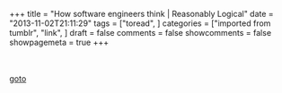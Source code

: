 +++
title = "How software engineers think | Reasonably Logical"
date = "2013-11-02T21:11:29"
tags = ["toread", ]
categories = ["imported from tumblr", "link", ]
draft = false
comments = false
showcomments = false
showpagemeta = true
+++

<br /><br />[goto](http://www.philipreames.com/Blog/2013/10/18/how-software-engineers-think/)